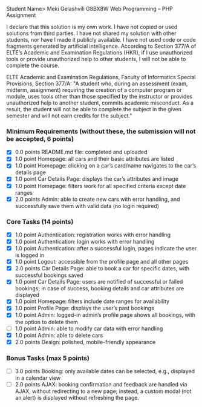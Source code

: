 Student Name> Meki Gelashvili
<Student Neptun Code> G8BX8W
Web Programming – PHP Assignment

I declare that this solution is my own work. I have not copied or used solutions from third parties. I have not shared my solution with other students, nor have I made it publicly available. I have not used code or code fragments generated by artificial intelligence. According to Section 377/A of ELTE’s Academic and Examination Regulations (HKR), if I use unauthorized tools or provide unauthorized help to other students, I will not be able to complete the course.

ELTE Academic and Examination Regulations, Faculty of Informatics Special Provisions, Section 377/A: "A student who, during an assessment (exam, midterm, assignment) requiring the creation of a computer program or module, uses tools other than those specified by the instructor or provides unauthorized help to another student, commits academic misconduct. As a result, the student will not be able to complete the subject in the given semester and will not earn credits for the subject."

### Minimum Requirements (without these, the submission will not be accepted, 6 points)

- [x] 0.0 points README.md file: completed and uploaded
- [x] 1.0 point Homepage: all cars and their basic attributes are listed
- [x] 1.0 point Homepage: clicking on a car’s card/name navigates to the car’s details page
- [x] 1.0 point Car Details Page: displays the car’s attributes and image
- [x] 1.0 point Homepage: filters work for all specified criteria except date ranges
- [x] 2.0 points Admin: able to create new cars with error handling, and successfully save them with valid data (no login required)

### Core Tasks (14 points)

- [x] 1.0 point Authentication: registration works with error handling
- [x] 1.0 point Authentication: login works with error handling
- [x] 1.0 point Authentication: after a successful login, pages indicate the user is logged in
- [x] 1.0 point Logout: accessible from the profile page and all other pages
- [x] 2.0 points Car Details Page: able to book a car for specific dates, with successful bookings saved
- [x] 1.0 point Car Details Page: users are notified of successful or failed bookings; in case of success, booking details and car attributes are displayed
- [x] 1.0 point Homepage: filters include date ranges for availability
- [x] 1.0 point Profile Page: displays the user’s past bookings
- [x] 1.0 point Admin: logged-in admin’s profile page shows all bookings, with the option to delete them
- [ ] 1.0 point Admin: able to modify car data with error handling
- [x] 1.0 point Admin: able to delete cars
- [x] 2.0 points Design: polished, mobile-friendly appearance

### Bonus Tasks (max 5 points)

- [ ] 3.0 points Booking: only available dates can be selected, e.g., displayed in a calendar view
- [ ] 2.0 points AJAX: booking confirmation and feedback are handled via AJAX, without redirecting to a new page; instead, a custom modal (not an alert) is displayed without refreshing the page.

